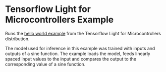# Tensorflow Light for Microcontrollers Example

Runs the [hello world example](https://www.tensorflow.org/lite/microcontrollers/get_started_low_level) from the Tensorflow Light for Microcontrollers distribution.

The model used for inference in this example was trained with inputs and outputs of a sine function. The example loads the model, feeds linearly spaced input values to the input and compares the output to the corresponding value of a sine function.
